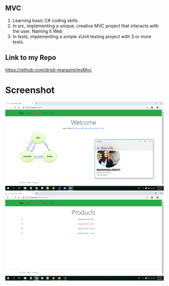 ## MVC

1. Learning basic C# coding skills.
2. In src, implementing a unique, creative MVC project that interacts with the user. Naming it Web
3. In tests, implementing a simple xUnit testing project with 3 or more tests.

## Link to my Repo
https://github.com/dristi-marasini/myMvc


# Screenshot

![Screesnshot](https://github.com/dristi-marasini/myMvc/blob/master/dristi.png)
![Screenshot1](https://github.com/dristi-marasini/myMvc/blob/master/d1.png)